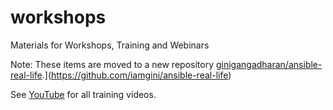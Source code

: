 # workshops
Materials for Workshops, Training and Webinars

Note: These items are moved to a new repository [ginigangadharan/ansible-real-life](https://github.com/ginigangadharan/ansible-real-life).](https://github.com/iamgini/ansible-real-life)

See [YouTube](https://www.youtube.com/techbeatly) for all training videos.
